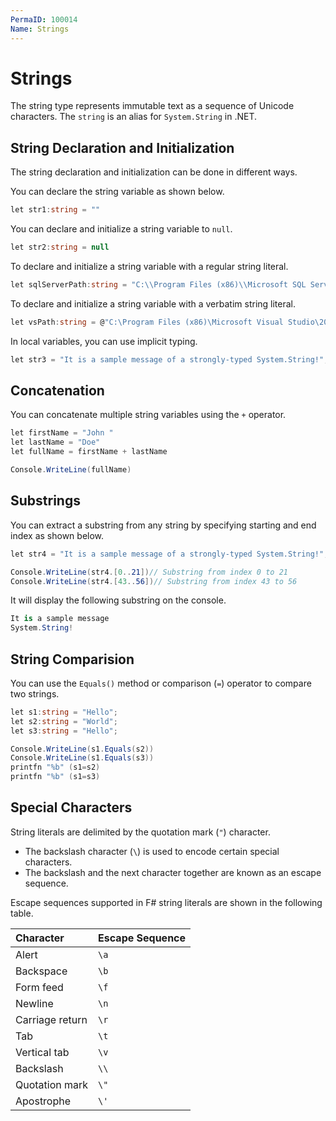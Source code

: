 ```yaml
---
PermaID: 100014
Name: Strings
---
```


# Strings

The string type represents immutable text as a sequence of Unicode characters. The `string` is an alias for `System.String` in .NET.

## String Declaration and Initialization

The string declaration and initialization can be done in different ways.

You can declare the string variable as shown below.

```csharp
let str1:string = ""
```

You can declare and initialize a string variable to `null`.

```csharp
let str2:string = null
```

To declare and initialize a string variable with a regular string literal.

```csharp
let sqlServerPath:string = "C:\\Program Files (x86)\\Microsoft SQL Server";
```

To declare and initialize a string variable with a verbatim string literal.

```csharp
let vsPath:string = @"C:\Program Files (x86)\Microsoft Visual Studio\2019\Community";
```

In local variables, you can use implicit typing.

```csharp
let str3 = "It is a sample message of a strongly-typed System.String!";
```

## Concatenation

You can concatenate multiple string variables using the `+` operator.

```csharp
let firstName = "John "
let lastName = "Doe"
let fullName = firstName + lastName

Console.WriteLine(fullName)
```

## Substrings

You can extract a substring from any string by specifying starting and end index as shown below.

```csharp
let str4 = "It is a sample message of a strongly-typed System.String!";

Console.WriteLine(str4.[0..21])// Substring from index 0 to 21  
Console.WriteLine(str4.[43..56])// Substring from index 43 to 56  
```

It will display the following substring on the console.

```csharp
It is a sample message
System.String!
```

## String Comparision

You can use the `Equals()` method or comparison (`=`) operator to compare two strings.

```csharp
let s1:string = "Hello";    
let s2:string = "World";    
let s3:string = "Hello";

Console.WriteLine(s1.Equals(s2))  
Console.WriteLine(s1.Equals(s3))  
printfn "%b" (s1=s2)  
printfn "%b" (s1=s3)
```

## Special Characters

String literals are delimited by the quotation mark (`"`) character. 

 - The backslash character (`\`) is used to encode certain special characters. 
 - The backslash and the next character together are known as an escape sequence. 

Escape sequences supported in F# string literals are shown in the following table.

| Character      | Escape Sequence |
| :--------------| :---------------|
| Alert          | `\a`           |
| Backspace      | `\b`           |
| Form feed      | `\f`           |
| Newline        | `\n`           |
| Carriage return| `\r`           |
| Tab            | `\t`           |
| Vertical tab   | `\v`           |
| Backslash      | `\\`           |
| Quotation mark | `\"`           |
| Apostrophe     | `\'`           |

